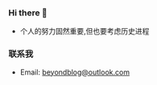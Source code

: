 ### Hi there 👋

- 个人的努力固然重要,但也要考虑历史进程

### 联系我

- Email: [beyondblog@outlook.com](mailto:beyondblog@outlook.com)
